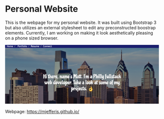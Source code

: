 Personal Website
=============

This is the webpage for my personal website. It was built using Bootstrap 3 but also utilizes an external stylesheet to edit any preconstructed boostrap elements. Currently, I am working on making it look aesthetically pleasing on a phone sized browser.

![Screenshot](Images/screenshot.png)

Webpage: https://mjefferis.github.io/
